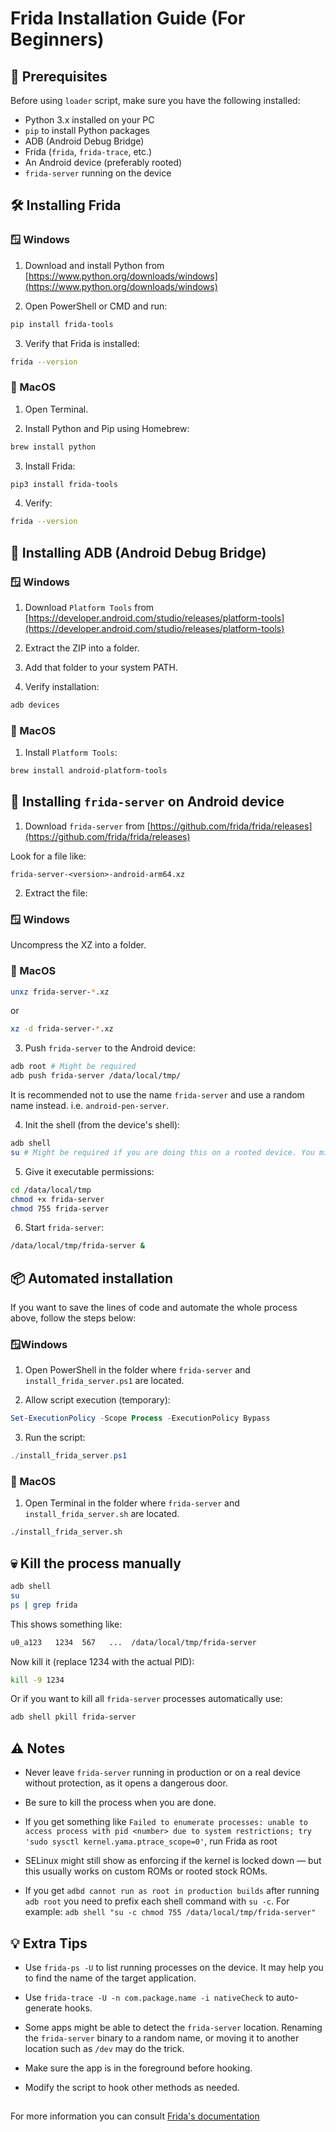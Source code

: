 # Frida Installation Guide (For Beginners)

## 🧰 Prerequisites

Before using `loader` script, make sure you have the following installed:

- Python 3.x installed on your PC
- `pip` to install Python packages
- ADB (Android Debug Bridge)
- Frida (`frida`, `frida-trace`, etc.)
- An Android device (preferably rooted)
- `frida-server` running on the device

## 🛠️ Installing Frida

### 🪟 Windows

1. Download and install Python from [https://www.python.org/downloads/windows](https://www.python.org/downloads/windows)

2. Open PowerShell or CMD and run:

```bash
pip install frida-tools
```

3. Verify that Frida is installed:

```bash
frida --version
```

### 🍎 MacOS
1. Open Terminal.

2. Install Python and Pip using Homebrew:

```bash
brew install python
```

3. Install Frida:

```bash
pip3 install frida-tools
```

4. Verify:

```bash
frida --version
```

## 🔧 Installing ADB (Android Debug Bridge)

### 🪟 Windows

1. Download `Platform Tools` from [https://developer.android.com/studio/releases/platform-tools](https://developer.android.com/studio/releases/platform-tools)

2. Extract the ZIP into a folder.

3. Add that folder to your system PATH.

4. Verify installation:

```bash
adb devices
```

### 🍎 MacOS

1. Install `Platform Tools`:

```bash
brew install android-platform-tools
```

## 📲 Installing `frida-server` on Android device

1. Download `frida-server` from [https://github.com/frida/frida/releases](https://github.com/frida/frida/releases)

Look for a file like:

```pgsql
frida-server-<version>-android-arm64.xz
```

2. Extract the file:

### 🪟 Windows

Uncompress the XZ into a folder.

### 🍎 MacOS

```bash
unxz frida-server-*.xz
```

or

```bash
xz -d frida-server-*.xz
```

3. Push `frida-server` to the Android device:

```bash
adb root # Might be required
adb push frida-server /data/local/tmp/
```

It is recommended not to use the name `frida-server` and use a random name instead. i.e. `android-pen-server`.

4. Init the shell (from the device's shell):

```bash
adb shell
su # Might be required if you are doing this on a rooted device. You might see `#` instead of `$`
```

5. Give it executable permissions:

```bash
cd /data/local/tmp
chmod +x frida-server
chmod 755 frida-server
```

6. Start `frida-server`:

```bash
/data/local/tmp/frida-server &
```

## 📦 Automated installation

If you want to save the lines of code and automate the whole process above, follow the steps below:

### 🪟Windows

1. Open PowerShell in the folder where `frida-server` and `install_frida_server.ps1` are located.

2. Allow script execution (temporary):

```powershell
Set-ExecutionPolicy -Scope Process -ExecutionPolicy Bypass
```

3. Run the script:

```powershell
./install_frida_server.ps1
```

### 🍎 MacOS

1. Open Terminal in the folder where `frida-server` and `install_frida_server.sh` are located.

```bash
./install_frida_server.sh
```

## 💀 Kill the process manually

```bash
adb shell
su
ps | grep frida
```

This shows something like:

```bash
u0_a123   1234  567   ...  /data/local/tmp/frida-server
```

Now kill it (replace 1234 with the actual PID):

```bash
kill -9 1234
```

Or if you want to kill all `frida-server` processes automatically use:

```bash
adb shell pkill frida-server
```

## ⚠️ Notes

- Never leave `frida-server` running in production or on a real device without protection, as it opens a dangerous door.

- Be sure to kill the process when you are done.

- If you get something like `Failed to enumerate processes: unable to access process with pid <number> due to system restrictions; try 'sudo sysctl kernel.yama.ptrace_scope=0'`, run Frida as root

- SELinux might still show as enforcing if the kernel is locked down — but this usually works on custom ROMs or rooted stock ROMs.

- If you get `adbd cannot run as root in production builds` after running `adb root`
you need to prefix each shell command with `su -c`. For example: `adb shell "su -c chmod 755 /data/local/tmp/frida-server"`

## 💡 Extra Tips

- Use `frida-ps -U` to list running processes on the device. It may help you to find the name of the target application.

- Use `frida-trace -U -n com.package.name -i nativeCheck` to auto-generate hooks.

- Some apps might be able to detect the `frida-server` location. Renaming the `frida-server` binary to a random name, or moving it to another location such as `/dev` may do the trick.

- Make sure the app is in the foreground before hooking.

- Modify the script to hook other methods as needed.

##

For more information you can consult [Frida's documentation](https://frida.re/docs/android/)

